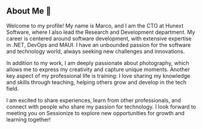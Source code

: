 ## About Me 👋

Welcome to my profile! My name is Marco, and I am the CTO at Hunext Software, where I also lead the Research and Development department. My career is centered around software development, with extensive expertise in .NET, DevOps and MAUI. I have an unbounded passion for the software and technology world, always seeking new challenges and innovations.

In addition to my work, I am deeply passionate about photography, which allows me to express my creativity and capture unique moments. Another key aspect of my professional life is training: I love sharing my knowledge and skills through teaching, helping others grow and develop in the tech field.

I am excited to share experiences, learn from other professionals, and connect with people who share my passion for technology. I look forward to meeting you on Sessionize to explore new opportunities for growth and learning together!

<!--
**bortolin/bortolin** is a ✨ _special_ ✨ repository because its `README.md` (this file) appears on your GitHub profile.

Here are some ideas to get you started:

- 🔭 I’m currently working on ...
- 🌱 I’m currently learning ...
- 👯 I’m looking to collaborate on ...
- 🤔 I’m looking for help with ...
- 💬 Ask me about ...
- 📫 How to reach me: ...
- 😄 Pronouns: ...
- ⚡ Fun fact: ...
-->
